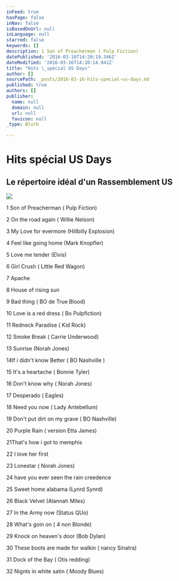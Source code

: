 ```yaml
---
inFeed: true
hasPage: false
inNav: false
isBasedOnUrl: null
inLanguage: null
starred: false
keywords: []
description: 1 Son of Preacherman ( Pulp Fiction)
datePublished: '2016-03-16T14:20:19.346Z'
dateModified: '2016-03-16T14:20:14.941Z'
title: "Hits \_spécial US Days"
author: []
sourcePath: _posts/2016-03-16-hits-special-us-days.md
published: true
authors: []
publisher:
  name: null
  domain: null
  url: null
  favicon: null
_type: Blurb

---
```

# Hits  spécial US Days

## Le répertoire idéal d'un Rassemblement US
![](https://s3-us-west-2.amazonaws.com/the-grid-img/p/c34e23b350ea1cf05d699a2863fbbb8120d9b752.jpg)

1 Son of Preacherman ( Pulp Fiction)

2 On the road again ( Willie Nelson)

3 My Love for evermore (Hillbilly Explosion)

4 Feel like going home (Mark Knopfler)

5 Love me tender (Elvis)

6 Girl Crush ( Little Red Wagon)

7 Apache

8 House of rising sun

9 Bad thing ( BO de True Blood)

10 Love is a red dress ( Bo Pulpfiction)

11 Redneck Paradise ( Kid Rock)

12 Smoke Break ( Carrie Underwood)

13 Sunrise (Norah Jones)

14If i didn't know Better ( BO Nashville )

15 It's a heartache ( Bonnie Tyler)

16 Don't know why ( Norah Jones)

17 Desperado ( Eagles)

18 Need you now ( Lady Antebellum)

19 Don't put dirt on my grave ( BO Nashville)

20 Purple Rain ( version Etta James)

21That's how i got to memphis

22 I love her first

23 Lonestar ( Norah Jones)

24 have you ever seen the rain creedence

25 Sweet home alabama (Lynrd Synrd)

26 Black Velvet (Alannah Miles)

27 In the Army now (Status QUo)

28 What's goin on ( 4 non Blonde)

29 Knock on heaven's door (Bob Dylan)

30 These boots are made for walkin ( nancy Sinatra)

31 Dock of the Bay ( Otis redding)

32 Nignts in white satin ( Moody Blues)